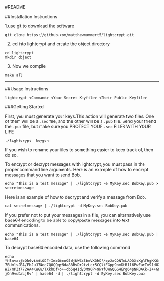 #README

##Installation Instructions


1.use git to download the software
```
git clone https://github.com/matthewmummert5/lightcrypt.git
```
2. cd into lightcrypt and create the object directory
```
cd lightcrypt
mkdir object
```

3. Now we compile
```
make all
```


--------------------------------------------------------------------------------------

##Usage Instructions
```
lightcrypt <Command> <Your Secret Keyfile> <Their Public Keyfile>
```

###Getting Started

First, you must generate your keys.This action will generate two files. One of them will be a `.sec` file, and the other will be a `.pub` file. Send your friend the `.pub` file, but make sure you PROTECT YOUR `.sec` FILES WITH YOUR LIFE
```
./lightcrypt -keygen
```

If you wish to rename your files to something easier to keep track of, then do so.


To encrypt or decrypt messages with lightcrypt, you must pass in the proper command line arguments. Here is an example of how to encrypt messages that you want to send Bob.
```
echo "This is a test message" | ./lightcrypt -e MyKey.sec BobKey.pub > secretmessage
```


Here is an example of how to decrypt and verify a message from Bob.
```
cat secretmessage | ./lightcrypt -d MyKey.sec BobKey.pub
```


If you prefer not to put your messages in a file, you can alternatively use base64 encoding to be able to copy/paste messages into text communications.
```
echo "This is a test message" | ./lightcrypt -e MyKey.sec BobKey.pub | base64
```

To decrypt base64 encoded data, use the following command
```
echo "HlxvazjbQk6viAdLOEF+ImbB8cx95djNWSd5beVX3hEf/qzJaGQNTcLA93XcXgRFhgKX6rTOsnSu
7BUmlsJEA/FbJuJ7Nec7Q0QQqyNda88BvDr9tzLcr5CQXiFGpp9omDtR1l6PwFarTx91dU2WNLy4
WZ/mPZt772AA4KWGw/TXkhDf+5++cb5q4Idy3M90P+9N9fOWGQGG4Erg64pNROAXk+I++GmOeIaU
jOn9vuDaLjRv" | base64 -d | ./lightcrypt -d MyKey.sec BobKey.pub
```










